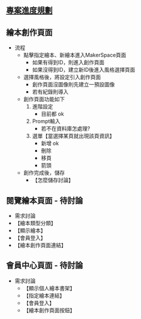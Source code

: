 
[專案進度規劃](https://cl92154.notion.site/1f455725697a49d783298e6e276974a5)
------------------------------------------------------------------------
## 繪本創作頁面

- 流程
  - 點擊指定繪本、新繪本進入MakerSpace頁面
      - 如果有得到ID，則進入創作頁面
      - 如果沒得到ID，建立新ID後進入風格選擇頁面
  - 選擇風格後，將設定引入創作頁面
      - 創作頁面沒圖像則先建立一預設圖像
      - 若有紀錄則導入 
  - 創作頁面功能如下
    1. 進階設定
        - 目前都 ok
    2. Prompt輸入
        - 若不在資料庫怎處理?
    3. 選單【當選擇某頁就出現該頁資訊】
        - 新增 ok
        - 刪除
        - 移頁
        - 箭頭
  - 創作完成後，儲存
    - 【怎麼儲存討論】

## 閱覽繪本頁面 - 待討論

 - 需求討論
  - 【繪本類型分類】
  - 【顯示繪本】
  - 【會員登入】
  - 【繪本創作頁面連結】


## 會員中心頁面 - 待討論

- 需求討論
  - 【顯示個人繪本書架】
  - 【指定繪本連結】
  - 【會員登入】
  - 【繪本創作頁面按鈕】
